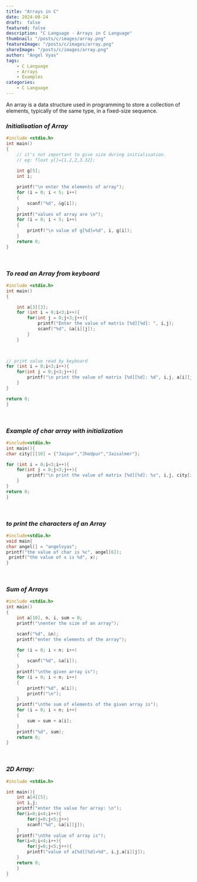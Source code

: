 ```yaml
---
title: "Arrays in C"
date: 2024-08-24
draft:  false
featured: false  
description: "C Language - Arrays in C Language"
thumbnail: "/posts/c/images/array.png"
featureImage: "/posts/c/images/array.png" 
shareImage: "/posts/c/images/array.png"
author: "Angel Vyas"
tags:
    - C Language
    - Arrays
    - Examples
categories:     
    - C Language
---
```


An array is a data structure used in programming to store a collection of elements, typically of the same type, in a fixed-size sequence.


### *Initialisation of Array*

```c
#include <stdio.h>
int main()
{
    // it's not important to give size during initialisation.
    // eg: float y[]={1.2,2,3.32};
    
    int g[5];
    int i;

    printf("\n enter the elements of array");
    for (i = 0; i < 5; i++)
    {
        scanf("%d", &g[i]);
    }
    printf("values of array are \n");
    for (i = 0; i < 5; i++)
    {
        printf("\n value of g[%d]=%d", i, g[i]);
    }
    return 0;
}
```
</br>

### *To read an Array from keyboard*

```c
#include <stdio.h>
int main()
{

    int a[3][3];
    for (int i = 0;i<3;i++){
        for(int j = 0;j<3;j++){
            printf("Enter the value of matrix [%d][%d]: ", i,j);
            scanf("%d", &a[i][j]);
        }
    }


 
// print value read by keyboard
for (int i = 0;i<3;i++){
    for(int j = 0;j<3;j++){
        printf("\n print the value of matrix [%d][%d]: %d", i,j, a[i][j]);
    }
}

return 0;
}
```
</br>

### *Example of char array with initialization*

```c  
#include<stdio.h>
int main(){
char city[][10] = {"Jaipur","Jhodpur","Jaisalmer"};

for (int i = 0;i<3;i++){
    for(int j = 0;j<3;j++){
        printf("\n print the value of matrix [%d][%d]: %s", i,j, city[i][j]);
    }
}
return 0;
}
```
</br>

### *to print the characters of an Array*
```c
#include<stdio.h>
void main{
char angel[] = "angelvyas";
printf("the value of char is %c", angel[6]);
 printf("the value of x is %d", x);
}
```
</br>

### *Sum of Arrays*
```c
#include <stdio.h>
int main()
{
    int a[10], n, i, sum = 0;
    printf("\nenter the size of an array");

    scanf("%d", &n);
    printf("enter the elements of the array");

    for (i = 0; i < n; i++)
    {
        scanf("%d", &a[i]);
    }
    printf("\nthe given array is");
    for (i = 0; i < n; i++)
    {
        printf("%d", a[i]);
        printf("\n");
    }
    printf("\nthe sum of elements of the given array is");
    for (i = 0; i < n; i++)
    {
        sum = sum + a[i];
    }
    printf("%d", sum);
    return 0;
}
```
</br>

### *2D Array:*

```c
#include <stdio.h>

int main(){
    int a[4][5];
    int i,j;
    printf("enter the value for array: \n");
    for(i=0;i<4;i++){
        for(j=0;j<5;j++)
        scanf("%d", &a[i][j]);
    }
    printf("\nthe value of array is");
    for(i=0;i<4;i++){
        for(j=0;j<5;j++){
        printf("value of a[%d][%d]=%d", i,j,a[i][j]);
    }
    return 0;
    }
}
```
</br>

